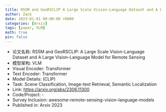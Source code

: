 ```yaml
---
title: RS5M and GeoRSCLIP A Large Scale Vision-Language Dataset and A Large Vision-Language Model for Remote Sensing
author: Zack
date: 2023-01-01 00:00:00 +0800
categories: [Arxiv]
tags: [paper, VLM]
math: true
pin: false
---
```

- 论文名称: RS5M and GeoRSCLIP: A Large Scale Vision-Language Dataset and A Large Vision-Language Model for Remote Sensing
- 模型架构: VLM
- Visual Encoder: Transformer
- Text Encoder: Transformer
- Model Details: (CLIP)
- Task: Scene Classification, Image-text Retrieval, Semantic Localization
- Link: https://arxiv.org/abs/2306.11300
- Code/Project: -
- Survey Inclusion: awesome-remote-sensing-vision-language-models
- Published in: Arxiv 2023
